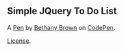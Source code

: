 Simple JQuery To Do List
------------------------


A [Pen](http://codepen.io/beeeees/pen/tsBwe) by [Bethany Brown](http://codepen.io/beeeees) on [CodePen](http://codepen.io/).

[License](http://codepen.io/beeeees/pen/tsBwe/license).